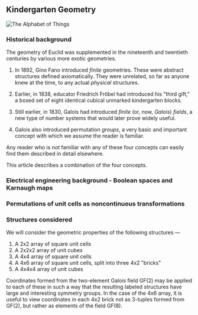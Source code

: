 ## Kindergarten Geometry

![The Alphabet of Things](/150812-Alphabet_of_Things.jpg)

### Historical background

The geometry of Euclid was supplemented in the nineteenth and twentieth centuries by various more exotic geometries.

1. In 1892, Gino Fano introduced *finite* geometries. These were abstract structures defined axiomatically. They were unrelated, so far as anyone knew at the time, to any actual *physical* structures.

2. Earlier, in 1838, educator Friedrich Fröbel had introduced his "third gift," a boxed set of eight identical cubical  unmarked kindergarten blocks.

3. Still earlier, in 1830, Galois had introduced *finite* (or, now, *Galois*) *fields*, a new type of number systems that would later prove widely useful.

4. Galois also introduced permutation *groups*, a very basic and important concept with which we assume the reader is familiar.

Any reader who is *not* familiar with any of these four concepts can easily find them described in detail elsewhere.

This article describes a combination of the four concepts.

### Electrical engineering background - Boolean spaces and Karnaugh maps

### Permutations of unit cells as noncontinuous transformations

### Structures considered

We will consider the geometric properties of the following structures — 

1. A 2x2 array of square unit cells
2. A 2x2x2 array of unit cubes
3. A 4x4 array of square unit cells
4. A 4x6 array of square unit cells,
   split into three 4x2 "bricks"
5. A 4x4x4 array of unit cubes

Coordinates formed from the two-element Galois field GF(2) may be applied to each of these in such a way that the resulting labeled structures have large and interesting symmetry groups. In the case of the 4x6 array, it is useful to view coordinates in each 4x2 brick not as 3-tuples formed from GF(2), but rather as elements of the field GF(8). 



